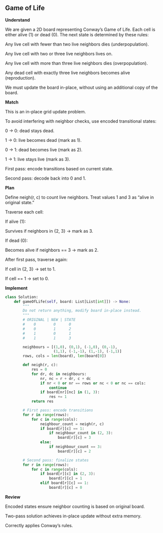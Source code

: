 ## Game of Life
**Understand**

We are given a 2D board representing Conway’s Game of Life. Each cell is either alive (1) or dead (0). The next state is determined by these rules:

Any live cell with fewer than two live neighbors dies (underpopulation).

Any live cell with two or three live neighbors lives on.

Any live cell with more than three live neighbors dies (overpopulation).

Any dead cell with exactly three live neighbors becomes alive (reproduction).

We must update the board in-place, without using an additional copy of the board.

**Match**

This is an in-place grid update problem.

To avoid interfering with neighbor checks, use encoded transitional states:

0 → 0: dead stays dead.

1 → 0: live becomes dead (mark as 1).

0 → 1: dead becomes live (mark as 2).

1 → 1: live stays live (mark as 3).

First pass: encode transitions based on current state.

Second pass: decode back into 0 and 1.

**Plan**

Define neigh(r, c) to count live neighbors. Treat values 1 and 3 as “alive in original state.”

Traverse each cell:

If alive (1):

Survives if neighbors in {2, 3} → mark as 3.

If dead (0):

Becomes alive if neighbors == 3 → mark as 2.

After first pass, traverse again:

If cell in {2, 3} → set to 1.

If cell == 1 → set to 0.

**Implement**
```py
class Solution:
    def gameOfLife(self, board: List[List[int]]) -> None:
        """
        Do not return anything, modify board in-place instead.
        """
        # ORIGINAL | NEW | STATE
        #    0        0      0
        #    0        1      2
        #    1        0      1
        #    1        1      3

        neighbours = [(1,0), (0,1), (-1,0), (0,-1),
                      (1,1), (-1,-1), (1,-1), (-1,1)]
        rows, cols = len(board), len(board[0])

        def neigh(r, c):
            res = 0
            for dr, dc in neighbours:
                nr, nc = r + dr, c + dc
                if nr < 0 or nr == rows or nc < 0 or nc == cols:
                    continue
                if board[nr][nc] in (1, 3):
                    res += 1
            return res

        # First pass: encode transitions
        for r in range(rows):
            for c in range(cols):
                neighbour_count = neigh(r, c)
                if board[r][c] == 1:
                    if neighbour_count in (2, 3):
                        board[r][c] = 3
                else:
                    if neighbour_count == 3:
                        board[r][c] = 2

        # Second pass: finalize states
        for r in range(rows):
            for c in range(cols):
                if board[r][c] in (2, 3):
                    board[r][c] = 1
                elif board[r][c] == 1:
                    board[r][c] = 0
```

**Review**

Encoded states ensure neighbor counting is based on original board.

Two-pass solution achieves in-place update without extra memory.

Correctly applies Conway’s rules.